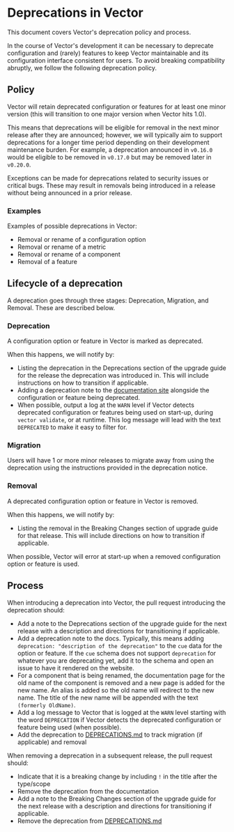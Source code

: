 # Deprecations in Vector

This document covers Vector's deprecation policy and process.

In the course of Vector's development it can be necessary to deprecate configuration and (rarely) features to keep
Vector maintainable and its configuration interface consistent for users. To avoid breaking compatibility abruptly, we
follow the following deprecation policy.

## Policy

Vector will retain deprecated configuration or features for at least one minor version (this will transition to one
major version when Vector hits 1.0).

This means that deprecations will be eligible for removal in the next minor release after they are announced; however,
we will typically aim to support deprecations for a longer time period depending on their development maintenance
burden. For example, a deprecation announced in `v0.16.0` would be eligible to be removed in `v0.17.0` but may be
removed later in `v0.20.0`.

Exceptions can be made for deprecations related to security issues or critical bugs. These may result in removals being
introduced in a release without being announced in a prior release.

### Examples

Examples of possible deprecations in Vector:

- Removal or rename of a configuration option
- Removal or rename of a metric
- Removal or rename of a component
- Removal of a feature

## Lifecycle of a deprecation

A deprecation goes through three stages: Deprecation, Migration, and Removal. These are described below.

### Deprecation

A configuration option or feature in Vector is marked as deprecated.

When this happens, we will notify by:

- Listing the deprecation in the Deprecations section of the upgrade guide for the release the deprecation was
  introduced in. This will include instructions on how to transition if applicable.
- Adding a deprecation note to the [documentation site][configuration] alongside the configuration or feature being
  deprecated.
- When possible, output a log at the `WARN` level if Vector detects deprecated configuration or features being used
  on start-up, during `vector validate`, or at runtime. This log message will lead with the text `DEPRECATED` to
  make it easy to filter for.

### Migration

Users will have 1 or more minor releases to migrate away from using the deprecation using the instructions provided in
the deprecation notice.

### Removal

A deprecated configuration option or feature in Vector is removed.

When this happens, we will notify by:

- Listing the removal in the Breaking Changes section of upgrade guide for that release. This will include directions on
  how to transition if applicable.

When possible, Vector will error at start-up when a removed configuration option or feature is used.

[configuration]: https://vector.dev/docs/reference/configuration/

## Process

When introducing a deprecation into Vector, the pull request introducing the deprecation should:

- Add a note to the Deprecations section of the upgrade guide for the next release with a description and
  directions for transitioning if applicable.
- Add a deprecation note to the docs. Typically, this means adding `deprecation: "description of the deprecation"`
  to the `cue` data for the option or feature. If the `cue` schema does not support `deprecation` for whatever you
  are deprecating yet, add it to the schema and open an issue to have it rendered on the website.
- For a component that is being renamed, the documentation page for the old name of the component is removed and a
  new page is added for the new name. An alias is added so the old name will redirect to the new name. The title of
  the new name will be appended with the text `(formerly OldName)`.
- Add a log message to Vector that is logged at the `WARN` level starting with the word `DEPRECATION` if Vector detects
  the deprecated configuration or feature being used (when possible).
- Add the deprecation to [DEPRECATIONS.md](DEPRECATIONS.md) to track migration (if applicable) and removal

When removing a deprecation in a subsequent release, the pull request should:

- Indicate that it is a breaking change by including `!` in the title after the type/scope
- Remove the deprecation from the documentation
- Add a note to the Breaking Changes section of the upgrade guide for the next release with a description and directions
  for transitioning if applicable.
- Remove the deprecation from [DEPRECATIONS.md](DEPRECATIONS.md)
